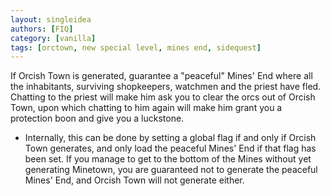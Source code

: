 ```yaml
---
layout: singleidea
authors: [FIQ]
category: [vanilla]
tags: [orctown, new special level, mines end, sidequest]
---
```

If Orcish Town is generated, guarantee a "peaceful" Mines' End where all the inhabitants, surviving shopkeepers, watchmen and the priest have fled. Chatting to the priest will make him ask you to clear the orcs out of Orcish Town, upon which chatting to him again will make him grant you a protection boon and give you a luckstone.
* Internally, this can be done by setting a global flag if and only if Orcish Town generates, and only load the peaceful Mines' End if that flag has been set. If you manage to get to the bottom of the Mines without yet generating Minetown, you are guaranteed not to generate the peaceful Mines' End, and Orcish Town will not generate either.
